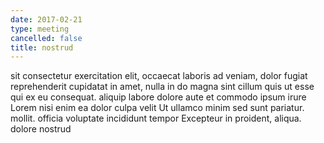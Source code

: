 ```yaml
---
date: 2017-02-21
type: meeting
cancelled: false
title: nostrud
---
```

sit consectetur exercitation elit, occaecat laboris ad veniam, dolor fugiat reprehenderit cupidatat in amet, nulla in do magna sint cillum quis ut esse qui ex eu consequat. aliquip labore dolore aute et commodo ipsum irure Lorem nisi enim ea dolor culpa velit Ut ullamco minim sed sunt pariatur. mollit. officia voluptate incididunt tempor Excepteur in proident, aliqua. dolore nostrud